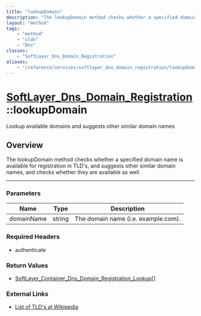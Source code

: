 ```yaml
---
title: "lookupDomain"
description: "The lookupDomain method checks whether a specified domain name is available for registration in TLD's, and suggests othe... "
layout: "method"
tags:
    - "method"
    - "sldn"
    - "Dns"
classes:
    - "SoftLayer_Dns_Domain_Registration"
aliases:
    - "/reference/services/softlayer_dns_domain_registration/lookupDomain"
---
```

# [SoftLayer_Dns_Domain_Registration](/reference/services/SoftLayer_Dns_Domain_Registration)::lookupDomain

Lookup available domains and suggests other similar domain names


## Overview 
The lookupDomain method checks whether a specified domain name is available for registration in TLD's, and suggests other similar domain names, and checks whether they are available as well. 

-----

### Parameters 
|Name | Type | Description |
| --- | --- | --- |
|domainName| string| The domain name (i.e. example.com).|


### Required Headers
* authenticate


### Return Values
* <a href='/reference/datatypes/SoftLayer_Container_Dns_Domain_Registration_Lookup'>SoftLayer_Container_Dns_Domain_Registration_Lookup[] </a>

### External Links


* [List of TLD's at Wikipedia](http://en.wikipedia.org/wiki/List_of_Internet_top-level_domains)





